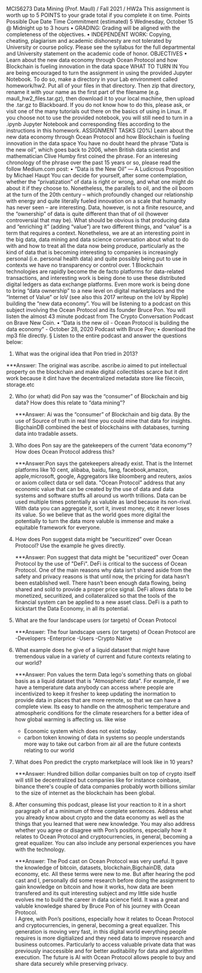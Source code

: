 MCIS6273 Data Mining (Prof. Maull) / Fall 2021 / HW2a
This assignment is worth up to 5 POINTS to your grade total if you complete it on time.
Points Possible Due Date Time Commitment (estimated)
5 Wednesday, October 15 @ Midnight up to 3 hours
• GRADING: Grading will be aligned with the completeness of the objectives.
• INDEPENDENT WORK: Copying, cheating, plagiarism and academic dishonesty are not tolerated by
University or course policy. Please see the syllabus for the full departmental and University statement on
the academic code of honor.
OBJECTIVES
• Learn about the new data economy through Ocean Protocol and how Blockchain is fueling innovation in the
data space
WHAT TO TURN IN
You are being encouraged to turn the assignment in using the provided Jupyter Notebook. To do so, make a
directory in your Lab environment called homework/hw2. Put all of your files in that directory.
Then zip that directory, rename it with your name as the first part of the filename (e.g. maull_hw2_files.tar.gz),
then download it to your local machine, then upload the .tar.gz to Blackboard.
If you do not know how to do this, please ask, or visit one of the many tutorials out there on the basics of using in
Linux.
If you choose not to use the provided notebook, you will still need to turn in a .ipynb Jupyter Notebook and
corresponding files according to the instructions in this homework.
ASSIGNMENT TASKS
(20%) Learn about the new data economy through Ocean Protocol and how Blockchain is fueling
innovation in the data space
You have no doubt heard the phrase “Data is the new oil”, which goes back to 2006, when British data scientist
and mathematician Clive Humby first coined the phrase.
For an interesing chronology of the phrase over the past 15 years or so, please read the follow Medium.com post:
• “Data is the New Oil” — A Ludicrous Proposition by Michael Haupt
You can decide for yourself, after some contemplation, whether the “privatization” of data is right or wrong, and
what one might do about it if they choose to.
Nonetheless, the parallels to oil, and the oil boom at the turn of the 20th century – which profoundly changed
our relationship with energy and quite literally fueled innovation on a scale that humanity has never seen – are
interesting. Data, however, is not a finite resource, and the “ownership” of data is quite different than that of oil
(however controversial that may be). What should be obvious is that producing data and “enriching it” (adding
“value”) are two different things, and “value” is a term that requires a context.
Nonetheless, we are at an interesting point in the big data, data mining and data science conversation about what
to do with and how to treat all the data now being produce, particularly as the kind of data that is becoming
interesting to companies is increasingly personal (i.e. personal health data) and quite possibly being put to use in
contexts we have no transparency or control over.
1
Blockchain technologies are rapidly become the de facto platforms for data-related transactions, and interesting
work is being done to use these distributed digital ledgers as data exchange platforms. Even more work is being
done to bring “data ownership” to a new level on digital marketplaces and the “Internet of Value” or IoV (see also
this 2017 writeup on the IoV by Ripple) building the “new data economy”.
You will be listening to a podcast on this subject involving the Ocean Protocol and its founder Bruce Pon. You
will listen the almost 43 minute podcast from The Crypto Conversation Podcast on Brave New Coin.
• “Data is the new oil - Ocean Protocol is building the data economy” - October 28, 2020 Podcast with Bruce
Pon;
• download the mp3 file directly.
§ Listen to the entire podcast and answer the questions below:
1. What was the original idea that Pon tried in 2013?

  ***Answer: The original was ascribe. ascribe.io aimed to put intellectual property on the blockchain and make digital                  collectibles scarce but it dint work because it dint have the decentralized metadata store like filecoin,                    storage.etc
    
2. Who (or what) did Pon say was the “consumer” of Blockchain and big data? How does this relate to “data mining”?

   ***Answer: Ai  was the “consumer” of Blockchain and big data. By the use of Source of truth in real time you could mine                that data for insights. BigchainDB combined the best of blockchains with databases, turning data into                        tradable assets. 

3. Who does Pon say are the gatekeepers of the current “data economy”? How does Ocean Protocol address this?

    ***Answer:Pon says the gatekeepers already exist. That is the Internet platforms like 10 cent, alibaba, baidu, fang,                  facebook,amazon, apple,microsoft, google, Aggregators like bloomberg and reuters, axios or axiom collect data                or sell data.
           "Ocean Protocol" address  that any economic value that can be created by the use of data and data systems and                 software stuffs all around us worth trillions. Data can be used multiple times potentially as valuble as land               because its non-rival. With data you can aggregate it, sort it, invest money, etc it never loses its value. So               we believe that as the world goes more digital the potentially to turn the data more valuble is immense and make             a equitable framework for everyone.

4. How does Pon suggest data might be “securitized” over Ocean Protocol? Use the example he gives directly.

    ***Answer: Pon suggest that data might be "securitized" over Ocean Protocol by the use of "DeFi". DeFi is critical to                  the success of Ocean Protocol. One of the main reasons why data isn’t shared aside from the safety and                      privacy reasons is that until now, the pricing for data hasn’t been established well. There hasn’t been                      enough data flowing, being shared and sold to provide a proper price signal. DeFi allows data to be                          monetized, securitized, and collateralized  so that the tools of the financial system can be applied to a new                asset class. DeFi is a path to kickstart the Data Economy, in all its potential.
    
5. What are the four landscape users (or targets) of Ocean Protocol
   
   ***Answer: The four landscape users (or targets) of Ocean Protocol are 
                                   -Developers
                                   -Enterprice 
                                   -Users
                                    -Crypto Native
    
6. What example does he give of a liquid dataset that might have tremendous value in a variety of current and future contexts relating to our world?

    ***Answer: Pon values the term Data lego's something thats on global basis as a liquid dataset that is "Atmospheric                    data". For example, if we have a temperature data anybody can access where people are incentivized to keep it                fresher to keep updating the inormation to provide data in places that are more remote, so that we can have a                complete view. Its easy to handle on the atmospheric temperature and atmospheric conditions for the climate                  researchers for a better idea of how global warming is affecting us. like wise  
    * Economic system which does not exist today.
    * carbon token knowing of data in systems so people understands more way to take out carbon from air all are the future       contexts relating to our world 

7. What does Pon predict the crypto marketplace will look like in 10 years?

    ***Answer: Hundred billion dollar companies built on top of crypto itself will still be decentralized but companies like                for instance coinbase, binance there's couple of data companies probably worth billions similar to the size                  of internet as the blockchain has been global.
    
8. After consuming this podcast, please list your reaction to it in a short paragraph of at a minimum of three complete sentences. Address what you already know about crypto and the data economy as well as the things that you learned that were new knowledge. You may also address whether you agree or disagree with Pon’s positions, especially how it relates to Ocean Protocol and cryptocurrencies, in general, becoming a great equalizer. You can also include any personal experiences you have with the technology.


    ***Answer: The Pod cast on Ocean Protocol was very useful. It gave the knowledge of bitcoin, datasets,    blockchain,BigchainDB, data economy, etc. All these terms were new to me. But after hearing the pod cast and I, personally did some research before doing the assignment to gain knowledge on bitcoin and how it works, how data are been transfered and its quit interesting subject and my little side hustle evolves me to build the career in data science field. It was a great and valuble knowledge shared by Bruce Pon of his journey with Ocean Protocol.     
    I Agree, with Pon’s positions, especially how it relates to Ocean Protocol and cryptocurrencies, in general, becoming a great equalizer. This generation is moving very fast, in this digital world everything people requires is more digitialized and they need data to improve research and business outcomes. Particularly to access valuable private data that was previously inaccessible and for better auditability for data and algorithm execution. The future is AI with Ocean Protocol allows people to buy and share data securely while preserving privacy.
    
   